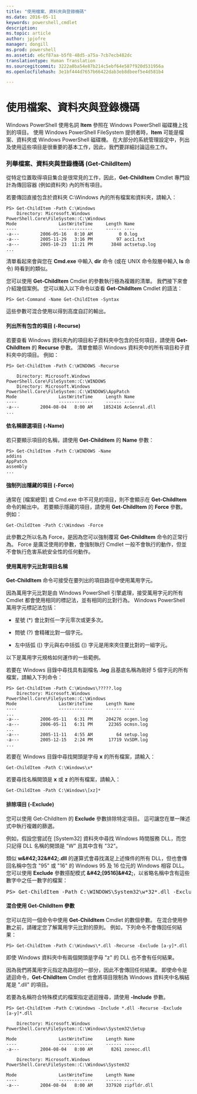 ```yaml
---
title: "使用檔案、資料夾與登錄機碼"
ms.date: 2016-05-11
keywords: powershell,cmdlet
description: 
ms.topic: article
author: jpjofre
manager: dongill
ms.prod: powershell
ms.assetid: e6cf87aa-b5f8-48d5-a75a-7cb7ecb482dc
translationtype: Human Translation
ms.sourcegitcommit: 3222a0ba54e87b214c5ebf64e587f920d531956a
ms.openlocfilehash: 3e1bf444d7657b66422dab3eb8dbeef5e4d581b4

---
```


# 使用檔案、資料夾與登錄機碼
Windows PowerShell 使用名詞 **Item** 參照在 Windows PowerShell 磁碟機上找到的項目。 使用 Windows PowerShell FileSystem 提供者時，**Item** 可能是檔案、資料夾或 Windows PowerShell 磁碟機。 在大部分的系統管理設定中，列出及使用這些項目是很重要的基本工作，因此，我們要詳細討論這些工作。

### 列舉檔案、資料夾與登錄機碼 (Get-ChildItem)
從特定位置取得項目集合是很常見的工作，因此，**Get-ChildItem** Cmdlet 專門設計為傳回容器 (例如資料夾) 內的所有項目。

若要傳回直接包含於資料夾 C:\\Windows 內的所有檔案和資料夾，請輸入：

```
PS> Get-ChildItem -Path C:\Windows
    Directory: Microsoft.Windows PowerShell.Core\FileSystem::C:\Windows
Mode                LastWriteTime     Length Name
----                -------------     ------ ----
-a---        2006-05-16   8:10 AM          0 0.log
-a---        2005-11-29   3:16 PM         97 acc1.txt
-a---        2005-10-23  11:21 PM       3848 actsetup.log
...
```

清單看起來會與您在 **Cmd.exe** 中輸入 **dir** 命令 (或在 UNIX 命令殼層中輸入 **ls** 命令) 時看到的類似。

您可以使用 **Get-ChildItem** Cmdlet 的參數執行極為複雜的清單。 我們接下來會介紹幾個案例。 您可以輸入以下命令以查看 **Get-ChildItem** Cmdlet 的語法：

```
PS> Get-Command -Name Get-ChildItem -Syntax
```

這些參數可混合使用以得到高度自訂的輸出。

#### 列出所有包含的項目 (-Recurse)
若要查看 Windows 資料夾內的項目和子資料夾中包含的任何項目，請使用 **Get-ChildItem** 的 **Recurse** 參數。 清單會顯示 Windows 資料夾中的所有項目和子資料夾中的項目。 例如：

```
PS> Get-ChildItem -Path C:\WINDOWS -Recurse

    Directory: Microsoft.Windows PowerShell.Core\FileSystem::C:\WINDOWS
    Directory: Microsoft.Windows PowerShell.Core\FileSystem::C:\WINDOWS\AppPatch
Mode                LastWriteTime     Length Name
----                -------------     ------ ----
-a---        2004-08-04   8:00 AM    1852416 AcGenral.dll
...
```

#### 依名稱篩選項目 (-Name)
若只要顯示項目的名稱，請使用 **Get-Childitem** 的 **Name** 參數：

```
PS> Get-ChildItem -Path C:\WINDOWS -Name
addins
AppPatch
assembly
...
```

#### 強制列出隱藏的項目 (-Force)
通常在 [檔案總管] 或 Cmd.exe 中不可見的項目，則不會顯示在 **Get-ChildItem** 命令的輸出中。 若要顯示隱藏的項目，請使用 **Get-ChildItem** 的 **Force** 參數。 例如：

```
Get-ChildItem -Path C:\Windows -Force
```

此參數之所以名為 Force，是因為您可以強制覆寫 **Get-ChildItem** 命令的正常行為。 Force 是廣泛使用的參數，會強制執行 Cmdlet 一般不會執行的動作，但並不會執行危害系統安全性的任何動作。

#### 使用萬用字元比對項目名稱
**Get-ChildItem** 命令可接受在要列出的項目路徑中使用萬用字元。

因為萬用字元比對是由 Windows PowerShell 引擎處理，接受萬用字元的所有 Cmdlet 都會使用相同的標記法，並有相同的比對行為。 Windows PowerShell 萬用字元標記法包括：

-   星號 (\*) 會比對任一字元零次或更多次。

-   問號 (?) 會精確比對一個字元。

-   左中括弧 (\[) 字元與右中括弧 (]) 字元是用來夾住要比對的一組字元。

以下是萬用字元規格如何運作的一些範例。

若要在 Windows 目錄中尋找具有副檔名 **.log** 且基底名稱為剛好 5 個字元的所有檔案，請輸入下列命令：

```
PS> Get-ChildItem -Path C:\Windows\?????.log
    Directory: Microsoft.Windows PowerShell.Core\FileSystem::C:\Windows
Mode                LastWriteTime     Length Name
----                -------------     ------ ----
...
-a---        2006-05-11   6:31 PM     204276 ocgen.log
-a---        2006-05-11   6:31 PM      22365 ocmsn.log
...
-a---        2005-11-11   4:55 AM         64 setup.log
-a---        2005-12-15   2:24 PM      17719 VxSDM.log
...
```

若要在 Windows 目錄中尋找開頭是字母 **x** 的所有檔案，請輸入：

```
Get-ChildItem -Path C:\Windows\x*
```

若要尋找名稱開頭是 **x** 或 **z** 的所有檔案，請輸入：

```
Get-ChildItem -Path C:\Windows\[xz]*
```

#### 排除項目 (-Exclude)
您可以使用 Get-ChildItem 的 **Exclude** 參數排除特定項目。 這可讓您在單一陳述式中執行複雜的篩選。

例如，假設您嘗試在 [System32] 資料夾中尋找 Windows 時間服務 DLL，而您只記得 DLL 名稱的開頭是 "W" 且其中含有 "32"。

類似 **w\&#42;32\&#42;.dll** 的運算式會尋找滿足上述條件的所有 DLL，但也會傳回名稱中包含 "95" 或 "16" 的 Windows 95 及 16 位元的 Windows 相容 DLL。 您可以使用 **Exclude** 參數搭配模式 **\&#42;\[9516]\&#42;**，以省略名稱中含有這些數字中之任一數字的檔案：

<pre>PS> Get-ChildItem -Path C:\WINDOWS\System32\w*32*.dll -Exclude *[9516]* Directory: Microsoft.PowerShell.Core\FileSystem::C:\WINDOWS\System32 Mode                LastWriteTime     Length Name ----                -------------     ------ ---- -a---        2004-08-04   8:00 AM     174592 w32time.dll -a---        2004-08-04   8:00 AM      22016 w32topl.dll -a---        2004-08-04   8:00 AM     101888 win32spl.dll -a---        2004-08-04   8:00 AM     172032 wldap32.dll -a---        2004-08-04   8:00 AM     264192 wow32.dll -a---        2004-08-04   8:00 AM      82944 ws2_32.dll -a---        2004-08-04   8:00 AM      42496 wsnmp32.dll -a---        2004-08-04   8:00 AM      22528 wsock32.dll -a---        2004-08-04   8:00 AM      18432 wtsapi32.dll</pre>

#### 混合使用 Get-ChildItem 參數
您可以在同一個命令中使用 **Get-ChildItem** Cmdlet 的數個參數。 在混合使用參數之前，請確定您了解萬用字元比對的原則。 例如，下列命令不會傳回任何結果：

```
PS> Get-ChildItem -Path C:\Windows\*.dll -Recurse -Exclude [a-y]*.dll
```

即使 Windows 資料夾中有兩個開頭是字母 "z" 的 DLL 也不會有任何結果。

因為我們將萬用字元指定為路徑的一部分，因此不會傳回任何結果。 即使命令是遞迴命令，**Get-ChildItem** Cmdlet 也會將項目限制為 Windows 資料夾中名稱結尾是 ".dll" 的項目。

若要為名稱符合特殊模式的檔案指定遞迴搜尋，請使用 **-Include** 參數。

```
PS> Get-ChildItem -Path C:\Windows -Include *.dll -Recurse -Exclude [a-y]*.dll

    Directory: Microsoft.Windows PowerShell.Core\FileSystem::C:\Windows\System32\Setup

Mode                LastWriteTime     Length Name
----                -------------     ------ ----
-a---        2004-08-04   8:00 AM       8261 zoneoc.dll

    Directory: Microsoft.Windows PowerShell.Core\FileSystem::C:\Windows\System32

Mode                LastWriteTime     Length Name
----                -------------     ------ ----
-a---        2004-08-04   8:00 AM     337920 zipfldr.dll
```




<!--HONumber=Aug16_HO4-->


